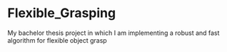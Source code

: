 # Flexible_Grasping
My bachelor thesis project in which I am implementing a robust and fast algorithm for flexible object grasp

